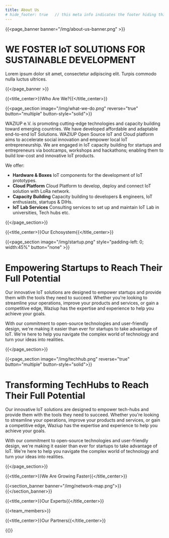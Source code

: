 ```yaml
---
title: About Us
# hide_footer: true   // this meta info indicates the footer hiding thing.
---
```


{{<page_banner banner="/img/about-us-banner.png" >}}

# WE FOSTER IoT SOLUTIONS FOR SUSTAINABLE DEVELOPMENT

Lorem ipsum dolor sit amet, consectetur adipiscing elit. Turpis commodo nulla luctus ultrices.

{{</page_banner >}}

{{<title_center>}}Who Are We?{{</title_center>}}

{{<page_section image="/img/what-we-do.png" reverse="true"  button="multiple" button-style="solid">}}

<!-- # Who Are We? -->
WAZIUP e.V. is promoting cutting-edge technologies and capacity building toward emerging countries. We have developed affordable and adaptable end-to-end IoT Solutions. WAZIUP Open Source IoT and Cloud platform aims to accelerate social innovation and empower local IoT entrepreneurship. We are engaged in IoT capacity building for startups and entrepreneurs via bootcamps, workshops and hackathons; enabling them to build low-cost and innovative IoT products. 

We offer:

- **Hardware & Boxes** IoT components for the development of IoT prototypes.
- **Cloud Platform**  Cloud Platform to develop, deploy and connect IoT solution with LoRa network.
- **Capacity Building** Capacity building to developers & engineers, IoT enthusiasts, startups & DIHs.
- **IoT Lab Services** Consulting services to set up and maintain IoT Lab in universities, Tech hubs etc.

{{</page_section>}}

{{<title_center>}}Our Echosystem{{</title_center>}}

{{<page_section image="/img/startup.png" style="padding-left: 0; width:45%" button="none" >}}

# Empowering Startups to Reach Their Full Potential
Our innovative IoT solutions are designed to empower startups and provide them with the tools they need to succeed. Whether you're looking to streamline your operations, improve your products and services, or gain a competitive edge, Waziup has the expertise and experience to help you achieve your goals.

With our commitment to open-source technologies and user-friendly design, we're making it easier than ever for startups to take advantage of IoT. We're here to help you navigate the complex world of technology and turn your ideas into realities.

{{</page_section>}}

{{<page_section image="/img/techhub.png" reverse="true"  button="multiple" button-style="solid">}}

# Transforming TechHubs to Reach Their Full Potential
Our innovative IoT solutions are designed to empower tech-hubs and provide them with the tools they need to succeed. Whether you're looking to streamline your operations, improve your products and services, or gain a competitive edge, Waziup has the expertise and experience to help you achieve your goals.

With our commitment to open-source technologies and user-friendly design, we're making it easier than ever for startups to take advantage of IoT. We're here to help you navigate the complex world of technology and turn your ideas into realities.

{{</page_section>}}

{{<title_center>}}We Are Growing Faster{{</title_center>}}

{{<section_banner banner="/img/network-map.png">}}{{</section_banner>}}

{{<title_center>}}Our Experts{{</title_center>}}

{{<team_members>}}

{{<title_center>}}Our Partners{{</title_center>}}

{{<partners>}}

